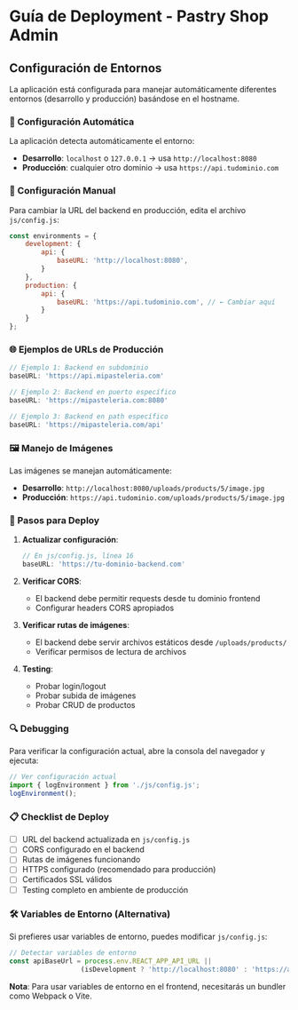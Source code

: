 # Guía de Deployment - Pastry Shop Admin

## Configuración de Entornos

La aplicación está configurada para manejar automáticamente diferentes entornos (desarrollo y producción) basándose en el hostname.

### 🔧 Configuración Automática

La aplicación detecta automáticamente el entorno:

- **Desarrollo**: `localhost` o `127.0.0.1` → usa `http://localhost:8080`
- **Producción**: cualquier otro dominio → usa `https://api.tudominio.com`

### 📝 Configuración Manual

Para cambiar la URL del backend en producción, edita el archivo `js/config.js`:

```javascript
const environments = {
    development: {
        api: {
            baseURL: 'http://localhost:8080',
        }
    },
    production: {
        api: {
            baseURL: 'https://api.tudominio.com', // ← Cambiar aquí
        }
    }
};
```

### 🌐 Ejemplos de URLs de Producción

```javascript
// Ejemplo 1: Backend en subdominio
baseURL: 'https://api.mipasteleria.com'

// Ejemplo 2: Backend en puerto específico
baseURL: 'https://mipasteleria.com:8080'

// Ejemplo 3: Backend en path específico
baseURL: 'https://mipasteleria.com/api'
```

### 🖼️ Manejo de Imágenes

Las imágenes se manejan automáticamente:

- **Desarrollo**: `http://localhost:8080/uploads/products/5/image.jpg`
- **Producción**: `https://api.tudominio.com/uploads/products/5/image.jpg`

### 🚀 Pasos para Deploy

1. **Actualizar configuración**:
   ```javascript
   // En js/config.js, línea 16
   baseURL: 'https://tu-dominio-backend.com'
   ```

2. **Verificar CORS**:
   - El backend debe permitir requests desde tu dominio frontend
   - Configurar headers CORS apropiados

3. **Verificar rutas de imágenes**:
   - El backend debe servir archivos estáticos desde `/uploads/products/`
   - Verificar permisos de lectura de archivos

4. **Testing**:
   - Probar login/logout
   - Probar subida de imágenes
   - Probar CRUD de productos

### 🔍 Debugging

Para verificar la configuración actual, abre la consola del navegador y ejecuta:

```javascript
// Ver configuración actual
import { logEnvironment } from './js/config.js';
logEnvironment();
```

### 📋 Checklist de Deploy

- [ ] URL del backend actualizada en `js/config.js`
- [ ] CORS configurado en el backend
- [ ] Rutas de imágenes funcionando
- [ ] HTTPS configurado (recomendado para producción)
- [ ] Certificados SSL válidos
- [ ] Testing completo en ambiente de producción

### 🛠️ Variables de Entorno (Alternativa)

Si prefieres usar variables de entorno, puedes modificar `js/config.js`:

```javascript
// Detectar variables de entorno
const apiBaseUrl = process.env.REACT_APP_API_URL || 
                  (isDevelopment ? 'http://localhost:8080' : 'https://api.tudominio.com');
```

**Nota**: Para usar variables de entorno en el frontend, necesitarás un bundler como Webpack o Vite.
